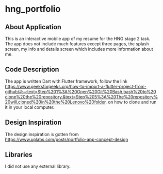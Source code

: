 # hng_portfolio

## About Application
This is an interactive mobile app of my resume for the HNG stage 2 task.
The app does not include much features except three pages, the splash screen, my info and details screen which includes more information about me.

## Code Description
The app is written Dart with Flutter framework, follow the link https://www.geeksforgeeks.org/how-to-import-a-flutter-project-from-github/#:~:text=Step%201%3A%20Open%20Git%20Bash,bash%20to%20clone%20the%20repository.&text=Step%205%3A%20The%20repository%20will,cloned%20in%20the%20Lenovo%20folder. on how to clone and run it in your local computer.

## Design Inspiration
The design inspiration is gotten from https://www.uplabs.com/posts/portfolio-app-concept-design

## Libraries
I did not use any external library.



